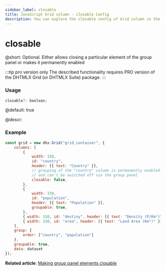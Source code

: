 ```yaml
---
sidebar_label: closable
title: JavaScript Grid column - closable Config 
description: You can explore the closable config of Grid column in the documentation of the DHTMLX JavaScript UI library. Browse developer guides and API reference, try out code examples and live demos, and download a free 30-day evaluation version of DHTMLX Suite.
---
```


# closable

@short: Optional. Either allows closing a particular element of the group panel or makes it permanently enabled

:::tip pro version only
The described functionality requires PRO version of the DHTMLX Grid (or DHTMLX Suite) package.
:::

### Usage

~~~jsx
closable?: boolean; 
~~~

@default: true

@descr:
### Example

~~~jsx
const grid = new dhx.Grid("grid_container", {
    columns: [
        {
            width: 150,
            id: "country",
            header: [{ text: "Country" }],
            // grouping of the "country" column is permanently enabled
            // and can't be switched off via the group panel
            closable: false, 
        },
        {
            width: 150,
            id: "population",
            header: [{ text: "Population" }],
            groupable: true,
        },
        { width: 150, id: "destiny", header: [{ text: "Density (P/Km²)" }] },
        { width: 150, id: "area", header: [{ text: "Land Area (Km²)" }] },
    ],
    group: {
        order: ["country", "population"]
    },
    groupable: true,
    data: dataset
});
~~~

**Related article**: [Making group panel elements closable](grid/usage.md#making-group-panel-elements-closable)